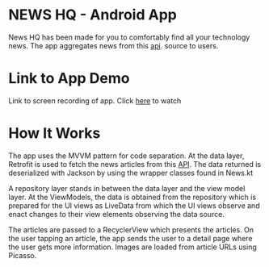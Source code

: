 # NEWS HQ - Android App

News HQ has been made for you to comfortably find all your technology news. The app aggregates news 
from this [api](https://learnappmaking.com/ex/news/articles/Apple?secret=CHWGk3OTwgObtQxGqdLvVhwji6FsYm95oe87o3ju).
source to users.

# Link to App Demo

Link to screen recording of app. Click [here](https://youtu.be/mi_MQoyYdz0) to watch

# How It Works

The app uses the MVVM pattern for code separation. At the data layer, Retrofit is used to fetch the 
news articles from this [API](https://learnappmaking.com/ex/news/articles/Apple?secret=CHWGk3OTwgObtQxGqdLvVhwji6FsYm95oe87o3ju).
The data returned is deserialized with Jackson by using the wrapper classes found in News.kt

A repository layer stands in between the data layer and the view model layer. At the ViewModels,
the data is obtained from the repository which is prepared for the UI views as LiveData from which 
the UI views observe and enact changes to their view elements observing the data source.

The articles are passed to a RecyclerView which presents the articles. On the user tapping an 
article, the app sends the user to a detail page where the user gets more information. Images 
are loaded from article URLs using Picasso. 


